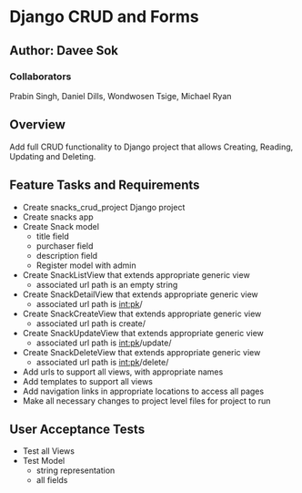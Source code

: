 # Django CRUD and Forms

## Author: Davee Sok

### Collaborators

Prabin Singh, Daniel Dills, Wondwosen Tsige, Michael Ryan

## Overview

Add full CRUD functionality to Django project that allows Creating, Reading, Updating and Deleting.

## Feature Tasks and Requirements

- Create snacks_crud_project Django project
- Create snacks app
- Create Snack model
  - title field
  - purchaser field
  - description field
  - Register model with admin
- Create SnackListView that extends appropriate generic view
  - associated url path is an empty string
- Create SnackDetailView that extends appropriate generic view
  - associated url path is <int:pk>/
- Create SnackCreateView that extends appropriate generic view
  - associated url path is create/
- Create SnackUpdateView that extends appropriate generic view
  - associated url path is <int:pk>/update/
- Create SnackDeleteView that extends appropriate generic view
  - associated url path is <int:pk>/delete/
- Add urls to support all views, with appropriate names
- Add templates to support all views
- Add navigation links in appropriate locations to access all pages
- Make all necessary changes to project level files for project to run

## User Acceptance Tests

- Test all Views
- Test Model
  - string representation
  - all fields
